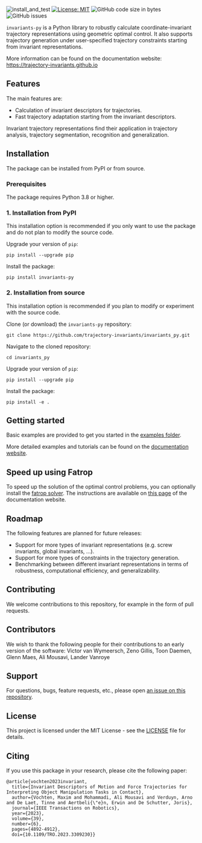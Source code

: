 ![install_and_test](https://github.com/trajectory-invariants/invariants_py/actions/workflows/install_and_test.yml/badge.svg)
[![License: MIT](https://img.shields.io/badge/License-MIT-blue.svg)](https://opensource.org/licenses/MIT)
![GitHub code size in bytes](https://img.shields.io/github/languages/code-size/trajectory-invariants/invariants_py)
![GitHub issues](https://img.shields.io/github/issues/trajectory-invariants/invariants_py)

`invariants-py` is a Python library to robustly calculate coordinate-invariant trajectory representations using geometric optimal control. 
It also supports trajectory generation under user-specified trajectory constraints starting from invariant representations.

More information can be found on the documentation website: https://trajectory-invariants.github.io

## Features

<!-- TODO: Screenshots or gifs to show results. -->

The main features are:
- Calculation of invariant descriptors for trajectories.
- Fast trajectory adaptation starting from the invariant descriptors.

Invariant trajectory representations find their application in trajectory analysis, trajectory segmentation, recognition and generalization. 

## Installation

The package can be installed from PyPI or from source.

### Prerequisites

The package requires Python 3.8 or higher.

### 1. Installation from PyPI

This installation option is recommended if you only want to use the package and do not plan to modify the source code.

Upgrade your version of `pip`:
```shell
pip install --upgrade pip    
```

Install the package:
```shell
pip install invariants-py
```

### 2. Installation from source

This installation option is recommended if you plan to modify or experiment with the source code.

Clone (or download) the `invariants-py` repository:
```shell
git clone https://github.com/trajectory-invariants/invariants_py.git
```

Navigate to the cloned repository:
```shell
cd invariants_py
```

Upgrade your version of `pip`:
```shell
pip install --upgrade pip    
```

Install the package:
```shell
pip install -e .
```

## Getting started

<!-- Add a code snippet here with basic example in a few lines -->

Basic examples are provided to get you started in the [examples folder](./examples/).

More detailed examples and tutorials can be found on the [documentation website](https://trajectory-invariants.github.io/docs/python/).

## Speed up using Fatrop

To speed up the solution of the optimal control problems, you can optionally install the [fatrop solver](https://gitlab.kuleuven.be/robotgenskill/fatrop/fatrop). The instructions are available on [this page](https://trajectory-invariants.github.io/docs/python/installation/installation-fatrop/) of the documentation website.

## Roadmap

The following features are planned for future releases:
- Support for more types of invariant representations (e.g. screw invariants, global invariants, ...).
- Support for more types of constraints in the trajectory generation.
- Benchmarking between different invariant representations in terms of robustness, computational efficiency, and generalizability.

## Contributing

We welcome contributions to this repository, for example in the form of pull requests.

## Contributors

We wish to thank the following people for their contributions to an early version of the software: Victor van Wymeersch, Zeno Gillis, Toon Daemen, Glenn Maes, Ali Mousavi, Lander Vanroye

## Support

For questions, bugs, feature requests, etc., please open [an issue on this repository](https://github.com/trajectory-invariants/invariants_py/issues).

## License

This project is licensed under the MIT License - see the [LICENSE](LICENSE) file for details.

## Citing

If you use this package in your research, please cite the following paper:

```
@article{vochten2023invariant,
  title={Invariant Descriptors of Motion and Force Trajectories for Interpreting Object Manipulation Tasks in Contact},
  author={Vochten, Maxim and Mohammadi, Ali Mousavi and Verduyn, Arno and De Laet, Tinne and Aertbeli{\"e}n, Erwin and De Schutter, Joris},
  journal={IEEE Transactions on Robotics},
  year={2023},
  volume={39},
  number={6},
  pages={4892-4912},
  doi={10.1109/TRO.2023.3309230}}
```